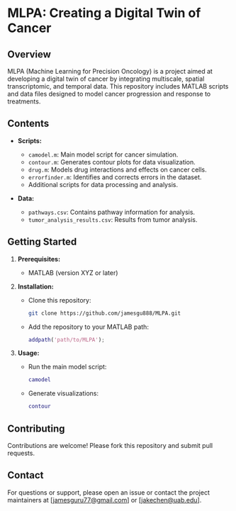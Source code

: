 # MLPA: Creating a Digital Twin of Cancer

## Overview

MLPA (Machine Learning for Precision Oncology) is a project aimed at developing a digital twin of cancer by integrating multiscale, spatial transcriptomic, and temporal data. This repository includes MATLAB scripts and data files designed to model cancer progression and response to treatments.

## Contents

- **Scripts:**
  - `camodel.m`: Main model script for cancer simulation.
  - `contour.m`: Generates contour plots for data visualization.
  - `drug.m`: Models drug interactions and effects on cancer cells.
  - `errorfinder.m`: Identifies and corrects errors in the dataset.
  - Additional scripts for data processing and analysis.

- **Data:**
  - `pathways.csv`: Contains pathway information for analysis.
  - `tumor_analysis_results.csv`: Results from tumor analysis.

## Getting Started

1. **Prerequisites:**
   - MATLAB (version XYZ or later)

2. **Installation:**
   - Clone this repository:
     ```bash
     git clone https://github.com/jamesgu888/MLPA.git
     ```
   - Add the repository to your MATLAB path:
     ```matlab
     addpath('path/to/MLPA');
     ```

3. **Usage:**
   - Run the main model script:
     ```matlab
     camodel
     ```
   - Generate visualizations:
     ```matlab
     contour
     ```

## Contributing

Contributions are welcome! Please fork this repository and submit pull requests.

## Contact

For questions or support, please open an issue or contact the project maintainers at [jamesguru77@gmail.com] or [jakechen@uab.edu].
